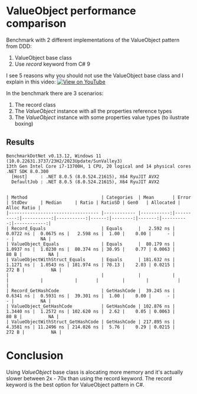 # ValueObject performance comparison

Benchmark with 2 different implementations of the ValueObject pattern from DDD:
1. ValueObject base class
2. Use *record* keyword from C# 9

I see 5 reasons why you should not use the ValueObject base class and I explain in this video:
[![View on YouTube](https://img.youtube.com/vi/lp69S1yDiJY/0.jpg)](https://youtu.be/lp69S1yDiJY)


In the benchmark there are 3 scenarios:
1. The record class			
2. The *ValueObject* instance with all the properties reference types
3. The *ValueObject* instance with some properties value types (to ilustrate boxing)

## Results

```
BenchmarkDotNet v0.13.12, Windows 11 (10.0.22631.3737/23H2/2023Update/SunValley3)
13th Gen Intel Core i7-13700H, 1 CPU, 20 logical and 14 physical cores
.NET SDK 8.0.300
  [Host]     : .NET 8.0.5 (8.0.524.21615), X64 RyuJIT AVX2
  DefaultJob : .NET 8.0.5 (8.0.524.21615), X64 RyuJIT AVX2


| Method                            | Categories  | Mean       | Error     | StdDev     | Median     | Ratio | RatioSD | Gen0   | Allocated | Alloc Ratio |
|---------------------------------- |------------ |-----------:|----------:|-----------:|-----------:|------:|--------:|-------:|----------:|------------:|
| Record_Equals                     | Equals      |   2.592 ns | 0.0722 ns |  0.0675 ns |   2.598 ns |  1.00 |    0.00 |      - |         - |          NA |
| ValueObject_Equals                | Equals      |  80.179 ns | 1.0937 ns |  1.0230 ns |  80.374 ns | 30.95 |    0.77 | 0.0063 |      80 B |          NA |
| ValueObjectWithStruct_Equals      | Equals      | 181.632 ns | 1.1271 ns |  1.0543 ns | 181.974 ns | 70.13 |    2.03 | 0.0215 |     272 B |          NA |
|                                   |             |            |           |            |            |       |         |        |           |             |
| Record_GetHashCode                | GetHashCode |  39.245 ns | 0.6341 ns |  0.5931 ns |  39.301 ns |  1.00 |    0.00 |      - |         - |          NA |
| ValueObject_GetHashCode           | GetHashCode | 102.876 ns | 1.3440 ns |  1.2572 ns | 102.620 ns |  2.62 |    0.05 | 0.0063 |      80 B |          NA |
| ValueObjectWithStruct_GetHashCode | GetHashCode | 217.895 ns | 4.3581 ns | 11.2496 ns | 214.026 ns |  5.76 |    0.29 | 0.0215 |     272 B |          NA |

```


# Conclusion

Using *ValueObject* base class is alocating more memory and it's actually slower between 2x - 70x than using the record keyword. The record keyword is the best option for ValueObject pattern in C#.
